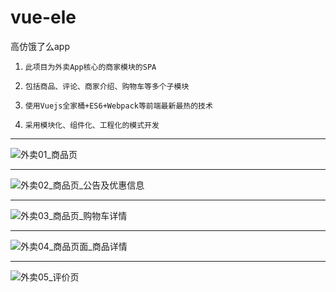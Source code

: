 # vue-ele




高仿饿了么app





 1. 	此项目为外卖App核心的商家模块的SPA
 2. 	包括商品、评论、商家介绍、购物车等多个子模块
 3. 	使用Vuejs全家桶+ES6+Webpack等前端最新最热的技术
 4. 	采用模块化、组件化、工程化的模式开发


----------


 
![外卖01_商品页][1]


----------


  ![外卖02_商品页_公告及优惠信息][2]
  


----------

![外卖03_商品页_购物车详情][3]


----------
![外卖04_商品页面_商品详情][4]


----------
![外卖05_评价页][5]

  
  
  


  [1]: https://raw.githubusercontent.com/QAQXiYangYang/vue-ele/master/%E7%B4%A0%E6%9D%90/%E5%A4%96%E5%8D%9601_%E5%95%86%E5%93%81%E9%A1%B5.jpg
  [2]: https://raw.githubusercontent.com/QAQXiYangYang/vue-ele/master/%E7%B4%A0%E6%9D%90/%E5%A4%96%E5%8D%9602_%E5%95%86%E5%93%81%E9%A1%B5_%E5%85%AC%E5%91%8A%E5%8F%8A%E4%BC%98%E6%83%A0%E4%BF%A1%E6%81%AF.jpg
  [3]: https://raw.githubusercontent.com/QAQXiYangYang/vue-ele/master/%E7%B4%A0%E6%9D%90/%E5%A4%96%E5%8D%9603_%E5%95%86%E5%93%81%E9%A1%B5_%E8%B4%AD%E7%89%A9%E8%BD%A6%E8%AF%A6%E6%83%85.jpg
  [4]: https://raw.githubusercontent.com/QAQXiYangYang/vue-ele/master/%E7%B4%A0%E6%9D%90/%E5%A4%96%E5%8D%9604_%E5%95%86%E5%93%81%E9%A1%B5%E9%9D%A2_%E5%95%86%E5%93%81%E8%AF%A6%E6%83%85.jpg
  [5]: https://raw.githubusercontent.com/QAQXiYangYang/vue-ele/master/%E7%B4%A0%E6%9D%90/%E5%A4%96%E5%8D%9605_%E8%AF%84%E4%BB%B7%E9%A1%B5.jpg
